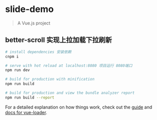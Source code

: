# slide-demo

> A Vue.js project

## better-scroll 实现上拉加载下拉刷新

``` bash
# install dependencies 安装依赖
cnpm i 

# serve with hot reload at localhost:8080 项目运行 8080端口
npm run dev

# build for production with minification 
npm run build

# build for production and view the bundle analyzer report
npm run build --report
```

For a detailed explanation on how things work, check out the [guide](http://vuejs-templates.github.io/webpack/) and [docs for vue-loader](http://vuejs.github.io/vue-loader).
